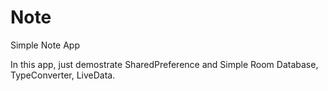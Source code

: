 # Note
Simple Note App

In this app, just demostrate SharedPreference and Simple Room Database, TypeConverter, LiveData.
